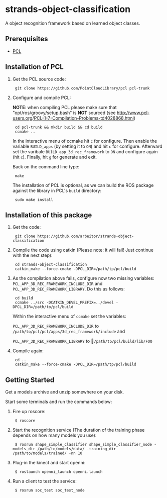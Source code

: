 strands-object-classification
=============================

A object recognition framework based on learned object classes.


Prerequisites
-------------

* [PCL](https://github.com/PointCloudLibrary/pcl)


Installation of PCL 
-------------------

1. Get the PCL source code:
    
        git clone https://github.com/PointCloudLibrary/pcl pcl-trunk

    
2. Configure and compile PCL:

   <strong>NOTE</strong>: when compiling PCL please make sure that "opt/ros/groovy/setup.bash" is <strong>NOT</strong> sourced (see http://www.pcl-users.org/PCL-1-7-Compilation-Problems-td4028868.html)
    
        cd pcl-trunk && mkdir build && cd build
        ccmake ..
        
    In the interactive menu of ccmake hit `c` for configure. Then enable the variable `BUILD_apps` (by setting it to `ON`) and hit `c` for configure. Afterward set the varibale `BUILD_app_3d_rec_framework` to `ON` and configure again (hit `c`). Finally, hit `g` for generate and exit.

    Back on the command line type:

        make
        
    The installation of PCL is optional, as we can build the ROS package against the library in PCL's `build` directory:
    
        sudo make install 


Installation of this package 
-----------------------------

1. Get the code:

        git clone https://github.com/arbeitor/strands-object-classification 
        
2. Compile the code using catkin (Please note: it will fail! Just continue with the next step):

        cd strands-object-classification
        catkin_make --force-cmake -DPCL_DIR=/path/tp/pcl/build
        
3. As the compilation above fails, configure now two missing variables: `PCL_APP_3D_REC_FRAMEWORK_INCLUDE_DIR` and `PCL_APP_3D_REC_FRAMEWORK_LIBRARY`. Do this as follows:

        cd build
        ccmake ../src -DCATKIN_DEVEL_PREFIX=../devel -DPCL_DIR=/path/to/pcl/build
        
   Within the interactive menu of `ccmake` set the variables:
   
   `PCL_APP_3D_REC_FRAMEWORK_INCLUDE_DIR` to `/path/to/pcl/pcl/apps/3d_rec_framework/include` and 
   
   `PCL_APP_3D_REC_FRAMEWORK_LIBRARY` to `/path/to/pcl/build/lib/FOO`
   
4. Compile again:

        cd ..
        catkin_make --force-cmake -DPCL_DIR=/path/tp/pcl/build
        



Getting Started
---------------

Get a models archive and unzip somewhere on your disk. 

Start some terminals and run the commands below:



1. Fire up roscore:
   
        $ roscore

2. Start the recognition service (The duration of the training phase depends on how many models you use):

        $ rosrun shape_simple_classifier shape_simple_classifier_node -models_dir /path/to/models/data/ -training_dir /path/to/models/trained/ -nn 10

3. Plug-in the kinect and start openni:

        $ roslaunch openni_launch openni.launch

4. Run a client to test the service:

        $ rosrun soc_test soc_test_node
